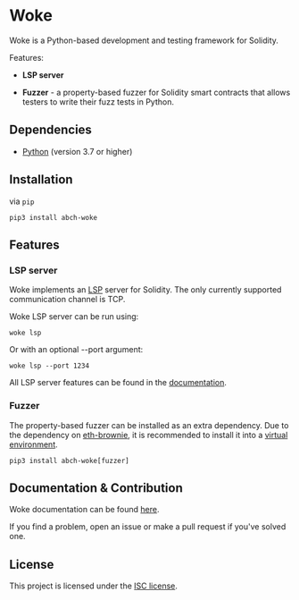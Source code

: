 # Woke

Woke is a Python-based development and testing framework for Solidity.

Features: 

- **LSP server**

- **Fuzzer** - a property-based fuzzer for Solidity smart contracts that allows testers to write their fuzz tests in Python.

## Dependencies

- [Python](https://www.python.org/downloads/release/python-3910/) (version 3.7 or higher)

## Installation

via `pip`

```shell
pip3 install abch-woke
```

## Features 

### LSP server

Woke implements an [LSP](https://microsoft.github.io/language-server-protocol/) server for Solidity. The only currently supported communication channel is TCP.

Woke LSP server can be run using:

```shell
woke lsp
```

Or with an optional --port argument:

```shell
woke lsp --port 1234
```

All LSP server features can be found in the [documentation](https://ackee-blockchain.github.io/woke/latest/language-server/).

### Fuzzer 

The property-based fuzzer can be installed as an extra dependency. Due to the dependency on [eth-brownie](https://eth-brownie.readthedocs.io/en/stable/), it is recommended to install it into a [virtual environment](https://docs.python.org/3/library/venv.html).

```shell
pip3 install abch-woke[fuzzer]
```

## Documentation & Contribution

Woke documentation can be found [here](https://ackee-blockchain.github.io/woke/latest/). 

If you find a problem, open an issue or make a pull request if you've solved one.

[](https://ackee-blockchain.github.io/woke/latest/contributing/)

## License

This project is licensed under the [ISC license](https://github.com/Ackee-Blockchain/woke/blob/main/LICENSE). 